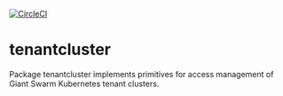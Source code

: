[![CircleCI](https://circleci.com/gh/giantswarm/tenantcluster/tree/master.svg?style=shield)](https://circleci.com/gh/giantswarm/tenantcluster/tree/master)

# tenantcluster



Package tenantcluster implements primitives for access management of Giant Swarm
Kubernetes tenant clusters.

